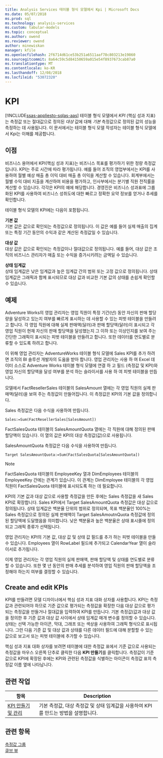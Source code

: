 ```yaml
---
title: Analysis Services 테이블 형식 모델에서 Kpi | Microsoft Docs
ms.date: 05/07/2018
ms.prod: sql
ms.technology: analysis-services
ms.custom: tabular-models
ms.topic: conceptual
ms.author: owend
ms.reviewer: owend
author: minewiskan
manager: kfile
ms.openlocfilehash: 2f6714d61ce53b251a6511aaf78c803213e19860
ms.sourcegitcommit: 8a64c59c5d84150659a015e54f8937673cab87a0
ms.translationtype: MT
ms.contentlocale: ko-KR
ms.lasthandoff: 12/08/2018
ms.locfileid: "53072320"
---
```

# <a name="kpis"></a>KPI
[!INCLUDE[ssas-appliesto-sqlas-aas](../../includes/ssas-appliesto-sqlas-aas.md)]
  테이블 형식 모델에서 *KPI* (핵심 성과 지표)는 측정값 또는 절대값으로 정의된 *대상* 값에 대해 *기본* 측정값으로 정의된 값의 성능을 측정하는 데 사용됩니다. 이 문서에서는 테이블 형식 모델 작성자는 테이블 형식 모델에서 Kpi는 이해를 제공합니다.  
  
##  <a name="bkmk_benefits"></a> 이점  
 비즈니스 용어에서 KPI(핵심 성과 지표)는 비즈니스 목표를 평가하기 위한 정량 측정값입니다. KPI는 주로 시간에 따라 평가됩니다. 예를 들어 조직의 영업부에서는 KPI를 사용하여 월별 예상 매출 총 이익 대비 매출 총 이익을 계산할 수 있습니다. 회계부에서는 월별 수익 대비 지출을 계산하여 비용을 평가하고, 인사부에서는 분기별 직원 전직률을 계산할 수 있습니다. 각각은 KPI의 예에 해당합니다. 경영진은 비즈니스 성과표에 그룹화된 KPI를 사용하여 비즈니스 성취도에 대한 빠르고 정확한 요약 정보를 얻거나 추세를 확인합니다.  
  
 테이블 형식 모델의 KPI에는 다음이 포함됩니다.  
  
 **기본 값**  
 기본 값은 값으로 확인되는 측정값으로 정의됩니다. 이 값은 예를 들어 실제 매출의 집계 또는 특정 기간 동안의 수익과 같은 계산된 측정값일 수 있습니다.  
  
 **대상 값**  
 대상 값은 값으로 확인되는 측정값이나 절대값으로 정의됩니다. 예를 들어, 대상 값은 조직의 비즈니스 관리자가 매출 또는 수익을 증가시키려는 금액일 수 있습니다.  
  
 **상태 임계값**  
 상태 임계값은 낮은 임계값과 높은 임계값 간의 범위 또는 고정 값으로 정의됩니다. 상태 임계값은 그래픽과 함께 표시되므로 대상 값과 비교한 기본 값의 상태를 손쉽게 확인할 수 있습니다.  
  
##  <a name="bkmk_example"></a> 예제  
 Adventure Works의 영업 관리자는 영업 직원이 특정 기간(년) 동안 자신의 판매 할당량을 달성하고 있는지 여부를 빠르게 표시하는 데 사용할 수 있는 피벗 테이블을 만들려고 합니다. 각 영업 직원에 대해 실제 판매액(달러)과 판매 할당액(달러)이 표시되고 각 영업 직원이 현재 자신의 판매 할당액을 달성했는지 그 이하 또는 이상인지를 보여 주는 간단한 그래픽이 표시되는 피벗 테이블을 만들려고 합니다. 또한 데이터를 연도별로 분류할 수 있도록 하려고 합니다.  
  
 이 위해 영업 관리자는 AdventureWorks 테이블 형식 모델에 Sales KPI를 추가 하려면 조직의 BI 솔루션 개발자의 도움을 받아 합니다. 영업 관리자는 사용 하 여 Excel 데이터 소스로 Adventure Works 테이블 형식 모델에 연결 하 고 필드 (측정값 및 KPI)와 영업 자신의 할당액을 달성 여부를 분석 하는 슬라이서를 사용 하 여 피벗 테이블을 만듭니다.  
  
 모델에서 FactResellerSales 테이블의 SalesAmount 열에는 각 영업 직원의 실제 판매액(달러)을 보여 주는 측정값이 만들어집니다. 이 측정값은 KPI의 기본 값을 정의합니다.  
  
 Sales 측정값은 다음 수식을 사용하여 만듭니다.  
  
```  
Sales:=Sum(FactResellerSales[SalesAmount])  
```  
  
 FactSalesQuota 테이블의 SalesAmountQuota 열에는 각 직원에 대해 정의된 판매 할당액이 있습니다. 이 열의 값은 KPI의 대상 측정값(값)으로 사용됩니다.  
  
 SalesAmountQuota 측정값은 다음 수식을 사용하여 만듭니다.  
  
```  
Target SalesAmountQuota:=Sum(FactSalesQuota[SalesAmountQuota])  
```  
  
> [!NOTE]  
>  FactSalesQuota 테이블의 EmployeeKey 열과 DimEmployees 테이블의 EmployeeKey 간에는 관계가 있습니다. 이 관계는 DimEmployee 테이블의 각 영업 직원이 FactSalesQuota 테이블에 표시되도록 하는 데 필요합니다.  
  
 KPI의 기본 값과 대상 값으로 사용할 측정값을 만든 후에는 Sales 측정값을 새 Sales KPI로 확장합니다. Sales KPI에서 Target SalesAmountQuota 측정값은 대상 값으로 정의됩니다. 상태 임계값은 백분율 단위의 범위로 정의되며, 목표 백분율인 100%는 Sales 측정값으로 정의된 실제 판매액이 Target SalesAmoutnQuota 측정값에 정의된 할당액에 도달했음을 의미합니다. 낮은 백분율과 높은 백분율은 상태 표시줄에 정의되고 그래픽 종류가 선택됩니다.  
  
 영업 관리자는 KPI의 기본 값, 대상 값 및 상태 값 필드를 추가 하는 피벗 테이블을 만들 수 있습니다. Employees 열이 RowLabel 필드에 추가되고 CalendarYear 열이 슬라이서로 추가됩니다.  
  
 이제 영업 관리자는 각 영업 직원의 실제 판매액, 판매 할당액 및 상태를 연도별로 분류할 수 있습니다. 또한 몇 년 동안의 판매 추세를 분석하여 영업 직원의 판매 할당액을 조정해야 하는지 여부를 결정할 수 있습니다.  
  
##  <a name="bkmk_create"></a> Create and edit KPIs  
 KPI를 만들려면 모델 디자이너에서 핵심 성과 지표 대화 상자를 사용합니다. KPI는 측정값과 관련되어야 하므로 기준 값으로 평가되는 측정값을 확장한 다음 대상 값으로 평가되는 측정값을 만들거나 절대값을 입력하여 KPI를 만듭니다. 기본 측정값(값과 대상 값을 정의한 후 기준 값과 대상 값 사이에서 상태 임계값 매개 변수를 정의할 수 있습니다. 상태는 선택 가능한 아이콘, 막대, 그래프 또는 색상을 사용하여 그래픽 형식으로 표시됩니다. 그런 다음 기준 값 및 대상 값과 상태를 다른 데이터 필드에 대해 분할할 수 있는 값으로 보고서 또는 피벗 테이블에 추가할 수 있습니다.  
  
 핵심 성과 지표 대화 상자를 보려면 테이블에 대한 측정값 표에서 기준 값으로 사용되는 측정값을 마우스 오른쪽 단추로 클릭한 다음 **KPI 만들기**를 클릭합니다. 측정값이 기준 값으로 KPI에 확장된 후에는 KPI와 관련된 측정값을 식별하는 아이콘이 측정값 표의 측정값 이름 옆에 나타납니다.  
  
##  <a name="bkmk_related_tasks"></a> 관련 작업  
  
|항목|Description|  
|-----------|-----------------|  
|[KPI 만들기 및 관리](../../analysis-services/tabular-models/create-and-manage-kpis-ssas-tabular.md)|기본 측정값, 대상 측정값 및 상태 임계값을 사용하여 KPI를 만드는 방법을 설명합니다.|  
  
## <a name="see-also"></a>관련 항목  
 [측정값 그룹](../../analysis-services/tabular-models/measures-ssas-tabular.md)   
 [큐브 뷰](../../analysis-services/tabular-models/perspectives-ssas-tabular.md)  
  
  
